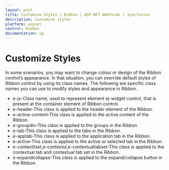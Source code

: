 ```yaml
---
layout: post
title: Customize Styles | Ribbon | ASP.NET Webforms | Syncfusion
description: customize styles    
platform: aspnet
control: Ribbon
documentation: ug
---
```


# Customize Styles    

In some scenarios, you may want to change colour or design of the Ribbon control’s appearance. In that situation, you can override default styles of Ribbon control by using its class names. The following are specific class names you can use to modify styles and appearance in Ribbon.

* e-js-Class name, used to represent element ej-widget control, that is present at the container element of Ribbon control.
* e-header-This class is applied to the header element of the Ribbon.
* e-active-content-This class is applied to the active content of the Ribbon.
* e-groupdiv-This class is applied to the groups in the Ribbon.
* e-tab-This class is applied to the tabs in the Ribbon.
* e-apptab-This class is applied to the application tab in the Ribbon.
* e-active-This class is applied to the active or selected tab in the Ribbon.
* e-contextliset,e-contextul,e-contextualtabset-This class is applied to the contextual tab and contextual tab set in the Ribbon.
* e-expandcollapse-This class is applied to the expand/collapse button in the Ribbon.



